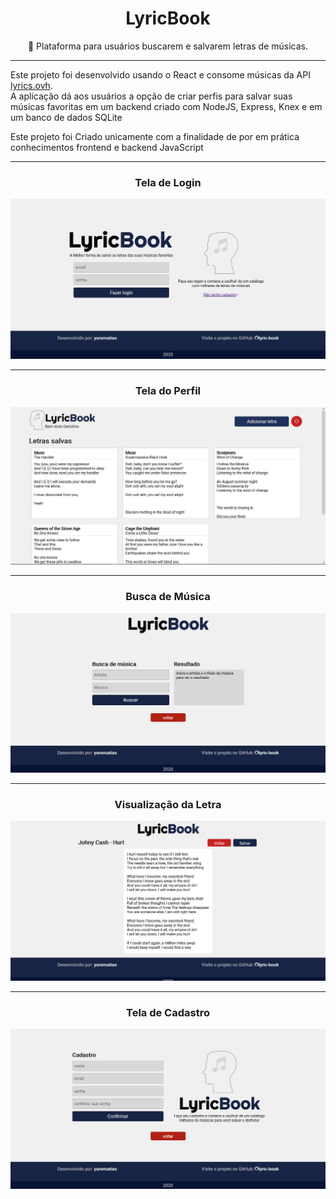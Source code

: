 <h1 align="center">
    LyricBook
</h1>

<p align="center">
    🎼 Plataforma para usuários buscarem e salvarem letras de músicas. 
</p>
<hr>
<p>
    Este projeto foi desenvolvido usando o 
    React e consome músicas da API 
    <a href="https://lyrics.ovh">lyrics.ovh</a>.
    <br/>
    A aplicação dá aos usuários a opção de criar perfis para salvar suas músicas favoritas em um backend criado com NodeJS, Express, Knex e em um banco de dados SQLite
</p>

<p>
    Este projeto foi Criado unicamente com a finalidade de por em prática conhecimentos frontend e backend JavaScript
<p/>
<hr>

<div align="center">
    <h3>Tela de Login</h3>
    <img src="screenshots/print-login.png">
</div>
<hr>

<div align="center">
    <h3> Tela do Perfil</h3>
    <img src="screenshots/print-profile.JPG">
</div>
<hr>

<div align="center">
    <h3>Busca de Música</h3>
    <img src="screenshots/print-search.png">
</div>
<hr>

<div align="center">
    <h3>Visualização da Letra</h3>
    <img src="screenshots/print-music-lyric.png">
</div>
<hr>

<div align="center">
    <h3>Tela de Cadastro</h3>
    <img src="screenshots/print-register.png">
</div>

